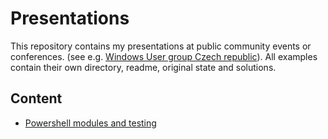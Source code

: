 # Presentations

This repository contains my presentations at public community events or conferences. (see e.g. [Windows User group Czech republic](https://wug.cz/prednasejici/4-Jiri-Pokorny)).
All examples contain their own directory, readme, original state and solutions.

## Content

* [Powershell modules and testing](./PowerShellModules/readme.md)
